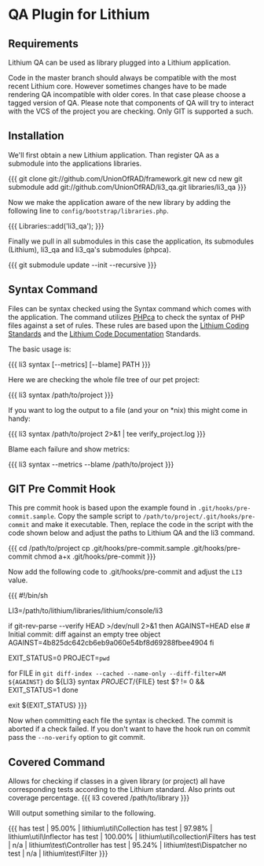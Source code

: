 # QA Plugin for Lithium

## Requirements

Lithium QA can be used as library plugged into a Lithium application. 

Code in the master branch should always be compatible with the most recent Lithium core. However sometimes changes have to be made rendering QA incompatible with older cores. In that case please choose a tagged version of QA. Please note that components of QA will try to interact with the VCS of the project you are checking. Only GIT is supported a such.

## Installation

We'll first obtain a new Lithium application. Than register QA as a submodule into the applications libraries. 

{{{
git clone git://github.com/UnionOfRAD/framework.git new
cd new
git submodule add git://github.com/UnionOfRAD/li3_qa.git libraries/li3_qa
}}}

Now we make the application aware of the new library by adding the following line to `config/bootstrap/libraries.php`.

{{{
Libraries::add('li3_qa');
}}}

Finally we pull in all submodules in this case the application, its submodules (Lithium), li3_qa and li3_qa's submodules (phpca).

{{{
git submodule update --init --recursive
}}}

## Syntax Command

Files can be syntax checked using the Syntax command which comes with the application. The command utilizes [PHPca](http://github.com/UnionOfRAD/phpca/) to check the syntax of PHP files against a set of rules. These rules are based upon the [Lithium Coding Standards](https://github.com/UnionOfRAD/lithium/wiki/Spec%3A-Coding) and the [Lithium Code Documentation](https://github.com/UnionOfRAD/lithium/wiki/Spec%3A-Documenting) Standards.

The basic usage is: 

{{{
li3 syntax [--metrics] [--blame] PATH
}}}

Here we are checking the whole file tree of our pet project:

{{{
li3 syntax /path/to/project
}}}

If you want to log the output to a file (and your on *nix) this might come in handy:

{{{
li3 syntax /path/to/project 2>&1 | tee verify_project.log
}}}

Blame each failure and show metrics:

{{{
li3 syntax --metrics --blame /path/to/project
}}}

## GIT Pre Commit Hook

This pre commit hook is based upon the example found in `.git/hooks/pre-commit.sample`. Copy the sample script to `/path/to/project/.git/hooks/pre-commit` and make it executable. Then, replace the code in the script with the code shown below and adjust the paths to Lithium QA and the li3 command.

{{{
cd /path/to/project
cp .git/hooks/pre-commit.sample .git/hooks/pre-commit
chmod a+x .git/hooks/pre-commit
}}}
   
Now add the following code to .git/hooks/pre-commit and adjust the `LI3` value.

{{{
#!/bin/sh

LI3=/path/to/lithium/libraries/lithium/console/li3

if git-rev-parse --verify HEAD >/dev/null 2>&1
then
    AGAINST=HEAD
else
    # Initial commit: diff against an empty tree object
    AGAINST=4b825dc642cb6eb9a060e54bf8d69288fbee4904
fi

EXIT_STATUS=0
PROJECT=`pwd`

for FILE in `git diff-index --cached --name-only --diff-filter=AM ${AGAINST}`
do
    ${LI3} syntax ${PROJECT}/${FILE}
    test $? != 0 && EXIT_STATUS=1
done

exit ${EXIT_STATUS}
}}}

Now when committing each file the syntax is checked. The commit is aborted if a check failed. If you don't want to have the hook run on commit pass the `--no-verify` option to git commit.

## Covered Command

Allows for checking if classes in a given library (or project) all have corresponding tests according to the Lithium standard. Also prints out coverage percentage.
{{{
li3 covered /path/to/library
}}}

Will output something similar to the following.

{{{
has test |  95.00% | lithium\util\Collection
has test |  97.98% | lithium\util\Inflector
has test | 100.00% | lithium\util\collection\Filters
has test |     n/a | lithium\test\Controller
has test |  95.24% | lithium\test\Dispatcher
 no test |     n/a | lithium\test\Filter
}}}

